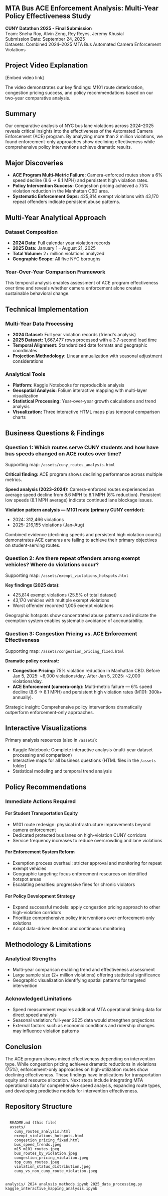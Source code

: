 <section>
  <h1>MTA Bus ACE Enforcement Analysis: Multi-Year Policy Effectiveness Study</h1>
  <p><strong>CUNY Datathon 2025 - Final Submission</strong><br>
  Team: Sneha Roy, Alvin Zeng, Rey Reyes, Jeremy Khusial<br>
  Submission Date: September 24, 2025<br>
  Datasets: Combined 2024–2025 MTA Bus Automated Camera Enforcement Violations</p>

  <h2>Project Video Explanation</h2>
  <p>[Embed video link]</p>
  <p>The video demonstrates our key findings: M101 route deterioration, congestion pricing success, and policy recommendations based on our two-year comparative analysis.</p>

  <h2>Summary</h2>
  <p>Our comparative analysis of NYC bus lane violations across 2024–2025 reveals critical insights into the effectiveness of the Automated Camera Enforcement (ACE) program. By analyzing more than 2 million violations, we found enforcement-only approaches show declining effectiveness while comprehensive policy interventions achieve dramatic results.</p>

  <h2>Major Discoveries</h2>
  <ul>
    <li><strong>ACE Program Multi-Metric Failure:</strong> Camera-enforced routes show a 6% speed decline (8.6 → 8.1 MPH) and persistent high violation rates.</li>
    <li><strong>Policy Intervention Success:</strong> Congestion pricing achieved a 75% violation reduction in the Manhattan CBD area.</li>
    <li><strong>Systematic Enforcement Gaps:</strong> 425,814 exempt violations with 43,170 repeat offenders indicate persistent abuse patterns.</li>
  </ul>

  <h2>Multi-Year Analytical Approach</h2>

  <h3>Dataset Composition</h3>
  <ul>
    <li><strong>2024 Data:</strong> Full calendar year violation records</li>
    <li><strong>2025 Data:</strong> January 1 – August 21, 2025</li>
    <li><strong>Total Volume:</strong> 2+ million violations analyzed</li>
    <li><strong>Geographic Scope:</strong> All five NYC boroughs</li>
  </ul>

  <h3>Year-Over-Year Comparison Framework</h3>
  <p>This temporal analysis enables assessment of ACE program effectiveness over time and reveals whether camera enforcement alone creates sustainable behavioral change.</p>

  <h2>Technical Implementation</h2>

  <h3>Multi-Year Data Processing</h3>
  <ul>
    <li><strong>2024 Dataset:</strong> Full year violation records (friend's analysis)</li>
    <li><strong>2025 Dataset:</strong> 1,667,477 rows processed with a 3.7-second load time</li>
    <li><strong>Temporal Alignment:</strong> Standardized date formats and geographic coordinates</li>
    <li><strong>Projection Methodology:</strong> Linear annualization with seasonal adjustment considerations</li>
  </ul>

  <h3>Analytical Tools</h3>
  <ul>
    <li><strong>Platform:</strong> Kaggle Notebooks for reproducible analysis</li>
    <li><strong>Geospatial Analysis:</strong> Folium interactive mapping with multi-layer visualization</li>
    <li><strong>Statistical Processing:</strong> Year-over-year growth calculations and trend analysis</li>
    <li><strong>Visualization:</strong> Three interactive HTML maps plus temporal comparison charts</li>
  </ul>

  <h2>Business Questions & Findings</h2>

  <h3>Question 1: Which routes serve CUNY students and how have bus speeds changed on ACE routes over time?</h3>
  <p>Supporting map: <code>/assets/cuny_routes_analysis.html</code></p>
  <p><strong>Critical finding:</strong> ACE program shows declining performance across multiple metrics.</p>
  <p><strong>Speed analysis (2023–2024):</strong> Camera-enforced routes experienced an average speed decline from 8.6 MPH to 8.1 MPH (6% reduction). Persistent low speeds (8.1 MPH average) indicate continued lane blockage issues.</p>
  <p><strong>Violation pattern analysis — M101 route (primary CUNY corridor):</strong></p>
  <ul>
    <li>2024: 312,466 violations</li>
    <li>2025: 216,155 violations (Jan–Aug)</li>
  </ul>
  <p>Combined evidence (declining speeds and persistent high violation counts) demonstrates ACE cameras are failing to achieve their primary objectives on student-serving routes.</p>

  <h3>Question 2: Are there repeat offenders among exempt vehicles? Where do violations occur?</h3>
  <p>Supporting map: <code>/assets/exempt_violations_hotspots.html</code></p>
  <p><strong>Key findings (2025 data):</strong></p>
  <ul>
    <li>425,814 exempt violations (25.5% of total dataset)</li>
    <li>43,170 vehicles with multiple exempt violations</li>
    <li>Worst offender recorded 1,005 exempt violations</li>
  </ul>
  <p>Geographic hotspots show concentrated abuse patterns and indicate the exemption system enables systematic avoidance of accountability.</p>

  <h3>Question 3: Congestion Pricing vs. ACE Enforcement Effectiveness</h3>
  <p>Supporting map: <code>/assets/congestion_pricing_fixed.html</code></p>
  <p><strong>Dramatic policy contrast:</strong></p>
  <ul>
    <li><strong>Congestion Pricing:</strong> 75% violation reduction in Manhattan CBD. Before Jan 5, 2025: ~8,000 violations/day. After Jan 5, 2025: ~2,000 violations/day.</li>
    <li><strong>ACE Enforcement (camera-only):</strong> Multi-metric failure — 6% speed decline (8.6 → 8.1 MPH) and persistent high violation rates (M101: 300k+ annually).</li>
  </ul>
  <p>Strategic insight: Comprehensive policy interventions dramatically outperform enforcement-only approaches.</p>

  <h2>Interactive Visualizations</h2>
  <p>Primary analysis resources (also in <code>/assets</code>):</p>
  <ul>
    <li>Kaggle Notebook: Complete interactive analysis (multi-year dataset processing and comparison)</li>
    <li>Interactive maps for all business questions (HTML files in the <code>/assets</code> folder)</li>
    <li>Statistical modeling and temporal trend analysis</li>
  </ul>

  <h2>Policy Recommendations</h2>
  <h3>Immediate Actions Required</h3>
  <h4>For Student Transportation Equity</h4>
  <ul>
    <li>M101 route redesign: physical infrastructure improvements beyond camera enforcement</li>
    <li>Dedicated protected bus lanes on high-violation CUNY corridors</li>
    <li>Service frequency increases to reduce overcrowding and lane violations</li>
  </ul>

  <h4>For Enforcement System Reform</h4>
  <ul>
    <li>Exemption process overhaul: stricter approval and monitoring for repeat exempt vehicles</li>
    <li>Geographic targeting: focus enforcement resources on identified hotspot areas</li>
    <li>Escalating penalties: progressive fines for chronic violators</li>
  </ul>

  <h4>For Policy Development Strategy</h4>
  <ul>
    <li>Expand successful models: apply congestion pricing approach to other high-violation corridors</li>
    <li>Prioritize comprehensive policy interventions over enforcement-only solutions</li>
    <li>Adopt data-driven iteration and continuous monitoring</li>
  </ul>

  <h2>Methodology & Limitations</h2>
  <h3>Analytical Strengths</h3>
  <ul>
    <li>Multi-year comparison enabling trend and effectiveness assessment</li>
    <li>Large sample size (2+ million violations) offering statistical significance</li>
    <li>Geographic visualization identifying spatial patterns for targeted intervention</li>
  </ul>

  <h3>Acknowledged Limitations</h3>
  <ul>
    <li>Speed measurement requires additional MTA operational timing data for direct speed analysis</li>
    <li>Seasonal variation: full-year 2025 data would strengthen projections</li>
    <li>External factors such as economic conditions and ridership changes may influence violation patterns</li>
  </ul>

  <h2>Conclusion</h2>
  <p>The ACE program shows mixed effectiveness depending on intervention type. While congestion pricing achieves dramatic reductions in violations (75%), enforcement-only approaches on high-utilization routes show declining effectiveness. These findings have implications for transportation equity and resource allocation. Next steps include integrating MTA operational data for comprehensive speed analysis, expanding route types, and developing predictive models for intervention effectiveness.</p>

  <h2>Repository Structure</h2>
  <pre><code>
  README.md (this file)
  assets/
    cuny_routes_analysis.html
    exempt_violations_hotspots.html
    congestion_pricing_fixed.html
    bus_speed_trends.jpeg
    m15_m101_routes.jpeg
    bus_routes_by_violation.jpeg
    congestion_pricing_violation.jpeg
    top_cuny_routes.jpeg
    violation_status_distribution.jpeg
    cuny_vs_non_cuny_route_violation.jpeg

  analysis/
    2024_analysis_methods.ipynb
    2025_data_processing.py
    kaggle_interactive_mapping_analysis.ipynb
  </code></pre>
</section>

